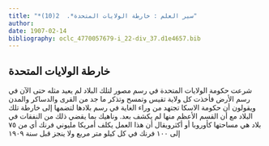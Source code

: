```yaml
---
title: "*سير العلم : خارطة الولايات المتحدة*.  2(10)"
author: 
date: 1907-02-14
bibliography: oclc_4770057679-i_22-div_37.d1e4657.bib
---
```




##  خارطة الولايات المتحدة 


 شرعت حكومة الولايات المتحدة في رسم مصور لتلك البلاد لم يعيد مثله حتى الآن في رسم الأرض فأخذت كل ولاية تقيس وتمسح وتذكر ما جد من القرى والدساكر والمدن ويقولون أن حكومة الاسكا تجتهد من وراء الغاية في رسم بلادها لتضمها إلى خارطة تلك البلاد مع أن القسم الأعظم منها لم يكشف بعد. وناهيك بما يقضي ذلك من النفقات في بلاد هي مساحتها كأوروبا أو أكثرويقال أن هذا العمل يكلف أمريكا مليوني فرنك أي من  ٧٥  إلى  ١٠٠  فرنك في كل كيلو متر مربع ولا ينجز قبل سنة  ١٩٠٩ 
